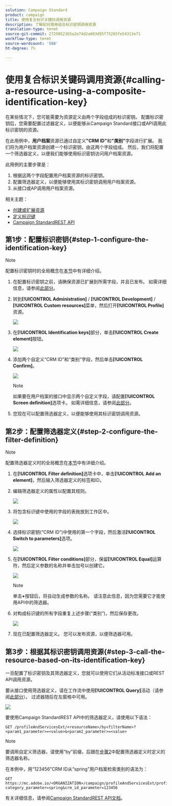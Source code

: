 ```yaml
---
solution: Campaign Standard
product: campaign
title: 使用复合标识关键码调用资源
description: 了解如何使用组合标识密钥调用资源
translation-type: tm+mt
source-git-commit: 2729852365a2e74d2a603d95f75285fe54313e71
workflow-type: tm+mt
source-wordcount: '588'
ht-degree: 7%

---
```



# 使用复合标识关键码调用资源{#calling-a-resource-using-a-composite-identification-key}

在某些情况下，您可能需要为资源定义由两个字段组成的标识密钥。 配置标识密钥后，您需要配置过滤器定义，以便能够从Campaign Standard接口或API调用此标识密钥的资源。

在此用例中，**用户档案**&#x200B;资源已通过自定义&#x200B;**&quot;CRM ID&quot;**&#x200B;和&#x200B;**&quot;类别&quot;**&#x200B;字段进行扩展。 我们将为用户档案资源创建一个标识密钥，由这两个字段组成。 然后，我们将配置一个筛选器定义，以便我们能够使用标识密钥访问用户档案资源。

此用例的主要步骤是：

1. 根据这两个字段配置用户档案资源的标识密钥。
1. 配置筛选器定义，以便能够使用其标识密钥调用用户档案资源。
1. 从接口或AP调用用户档案资源。

相关主题：

* [创建或扩展资源](../../developing/using/creating-or-extending-the-resource.md)
* [定义标识键](../../developing/using/configuring-the-resource-s-data-structure.md#defining-identification-keys)
* [Campaign StandardREST API](../../api/using/get-started-apis.md)

## 第1步：配置标识密钥{#step-1-configure-the-identification-key}

>[!NOTE]
> 配置标识密钥时的全局概念在[本节](../../developing/using/configuring-the-resource-s-data-structure.md#defining-identification-keys)中有详细介绍。

1. 在配置标识密钥之前，请确保资源已扩展到所需字段，并且已发布。 如需详细信息，请参阅[此部分](../../developing/using/creating-or-extending-the-resource.md)。

1. 转到&#x200B;**[!UICONTROL Administration]** / **[!UICONTROL Development]** / **[!UICONTROL Custom resources]**&#x200B;菜单，然后打开&#x200B;**[!UICONTROL Profile]**&#x200B;资源。

   ![](assets/uc_idkey1.png)

1. 在&#x200B;**[!UICONTROL Identification keys]**&#x200B;部分，单击&#x200B;**[!UICONTROL Create element]**&#x200B;按钮。

   ![](assets/uc_idkey2.png)

1. 添加两个自定义“CRM ID”和“类别”字段，然后单击&#x200B;**[!UICONTROL Confirm]**。

   ![](assets/uc_idkey3.png)

   >[!NOTE]
   > 如果要在用户档案的接口中显示两个自定义字段，请配置&#x200B;**[!UICONTROL Screen definition]**&#x200B;选项卡。 如需详细信息，请参阅[此部分](../../developing/using/configuring-the-screen-definition.md)。

1. 您现在可以配置筛选器定义，以便能够使用其标识密钥调用资源。

## 第2步：配置筛选器定义{#step-2-configure-the-filter-definition}

>[!NOTE]
> 配置筛选器定义时的全局概念在[本节](../../developing/using/configuring-filter-definition.md)中有详细介绍。

1. 在&#x200B;**[!UICONTROL Filter definition]**&#x200B;选项卡中，单击&#x200B;**[!UICONTROL Add an element]**，然后输入筛选器定义的标签和ID。

1. 编辑筛选器定义的属性以配置其规则。

   ![](assets/uc_idkey4.png)

1. 将包含标识键中使用的字段的表拖放到工作区中。

   ![](assets/uc_idkey5.png)

1. 选择标识密钥(“CRM ID”)中使用的第一个字段，然后激活&#x200B;**[!UICONTROL Switch to parameters]**&#x200B;选项。

   ![](assets/uc_idkey6.png)

1. 在&#x200B;**[!UICONTROL Filter conditions]**&#x200B;部分，保留&#x200B;**[!UICONTROL Equal]**&#x200B;运算符，然后定义参数的名称并单击加号以创建它。

   ![](assets/uc_idkey7.png)

   >[!NOTE]
   > 单击&#x200B;**+**&#x200B;按钮后，将自动生成参数的名称。 请注意此信息，因为您需要它才能使用API中的筛选器。

1. 对构成标识键的所有字段重复上述步骤(“类别”)，然后保存更改。

   ![](assets/uc_idkey8.png)

1. 现在已配置筛选器定义。 您可以发布资源，以便筛选器可用。

## 第3步：根据其标识密钥调用资源{#step-3-call-the-resource-based-on-its-identification-key}

一旦配置了标识密钥及其筛选器定义，您就可以使用它们从活动标准接口或REST API调用资源。

要从接口使用筛选器定义，请在工作流中使用&#x200B;**[!UICONTROL Query]**&#x200B;活动（请参阅[此部分](../../automating/using/query.md)）。 过滤器随后在左窗格中可用。

![](assets/uc_idkey9.png)

要使用Campaign StandardREST API中的筛选器定义，请使用以下语法：

```
GET /profileAndServicesExt/<resourceName>/by<filterName>?<param1_parameter>=<value>&<param2_parameter>=<value>
```

>[!NOTE]
>要调用自定义筛选器，请使用“by”前缀，后跟在[步骤2](../../developing/using/uc-calling-resource-id-key.md#step-2-configure-the-filter-definition)中配置筛选器定义时定义的筛选器名称。

在本例中，用“123456”CRM ID从“spring”用户档案检索类别的语法为：

```
GET https://mc.adobe.io/<ORGANIZATION>/campaign/profileAndServicesExt/profile/byidentification_key?category_parameter=spring&crm_id_parameter=123456
```

有关详细信息，请参阅[Campaign StandardREST API文档](../../api/using/filtering.md)。